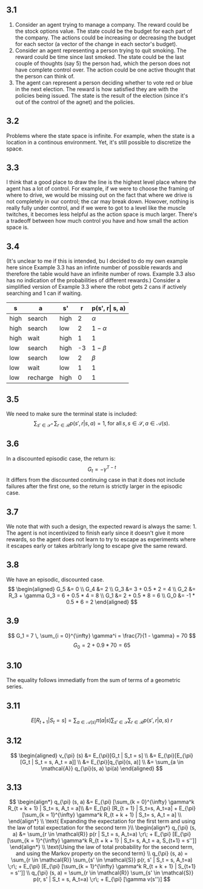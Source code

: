 ## 3.1
1. Consider an agent trying to manage a company. The reward could be the stock
options value. The state could be the budget for each part of the company. The
actions could be increasing or decreasing the budget for each sector (a vector
of the change in each sector's budget).
2. Consider an agent representing a person trying to quit smoking. The reward
could be time since last smoked. The state could be the last couple of thoughts
(say 5) the person had, which the person does not have complete control over.
The action could be one active thought that the person can think of.
3. The agent can represent a person deciding whether to vote red or blue in the
next election. The reward is how satisfied they are with the policies being
issued. The state is the result of the election (since it's out of the control
of the agnet) and the policies.

## 3.2
Problems where the state space is infinite. For example, when the state is a location in a continous environment. Yet, it's still possible to discretize the space. 

## 3.3 
I think that a good place to draw the line is the highest level place where the agent has a lot of control. For example, if we were to choose the framing of where to drive, we would be missing out on the fact that where we drive is not completely in our control; the car may break down. Howover, nothing is really fully under control, and if we were to got to a level like the muscle twitches, it becomes less helpful as the action space is much larger. There's a tradeoff between how much control you have and how small the action space is.

## 3.4
(It's unclear to me if this is intended, bu I decided to do my own example here since Example 3.3 has an infinte number of possible rewards and therefore the table would have an infinite number of rows. Example 3.3 also has no indication of the probabilities of different rewards.)
Consider a simplified version of Example 3.3 where the robot gets 2 cans if actively searching and 1 can if waiting.

|s | a | s' | r |p(s', r\| s, a) | 
|--|-- |----|---|-----------------------| 
| high | search | high | 2 | $\alpha$ |
| high | search | low | 2 | $1 - \alpha$ |
| high | wait | high | 1 | 1 |
|low | search | high | -3 | $1 - \beta$ |
|low | search | low | 2 | $\beta$ |
|low | wait| low | 1 | 1| 
| low | recharge | high | 0 | 1

## 3.5
We need to make sure the terminal state is included:
$$
\sum_{s' \in \mathcal{S^+}} \, \sum_{r \in \mathcal{R}}
p(s', r | s, a) = 1, \; \text{for all} \, s, s
\in \mathcal{S}, \, a \in \mathcal{A}(s).
$$

## 3.6
In a discounted episodic case, the return is:
$$
G_t = - \gamma^{T - t}
$$
It differs from the discounted continuing case in that it does not include
failures after the first one, so the return is strictly larger in the episodic
case.

## 3.7
We note that with such a design, the expected reward is always the same: 1. The agent is not incentivized to finish early since it doesn't give it more rewards, so the agent does not learn to try to escape as experiments where it escapes early or takes arbitrarly long to escape give the same reward.

## 3.8
We have an episodic, discounted case. 
$$
\begin{aligned}
G_5 &= 0 \\
G_4 &= 2 \\
G_3 &= 3 + 0.5 * 2 = 4 \\
G_2 &= R_3 + \gamma G_3 = 6 + 0.5 * 4 = 8 \\
G_1 &= 2 + 0.5 * 8 = 6 \\
G_0 &= -1 * 0.5 * 6 = 2
\end{aligned}
$$

## 3.9
$$
G_1 = 7 \, \sum_{i = 0}^{\infty} \gamma^i = \frac{7}{1 - \gamma}  = 70
$$
$$
G_0 = 2 + 0.9 * 70 = 65 
$$

## 3.10
The equality follows immediatly from the sum of terms of a geometric series.

## 3.11
$$
E[R_{t + 1} | S_t = s] = \sum_{a \in \mathcal{A}(s)} \pi (a | s) 
\sum_{s' \in \mathcal{S}} \sum_{r \in \mathcal{R}} p(s', r | a, s) \; r
$$

## 3.12
$$
\begin{aligned}
v_{\pi} (s) &= E_{\pi}[G_t | S_t = s] \\
&= E_{\pi}[E_{\pi}[G_t | S_t = s, A_t = a]] \\
&= E_{\pi}[q_{\pi}(s, a)] \\
&= \sum_{a \in \mathcal{A}} q_{\pi}(s, a) \pi(a)
\end{aligned}
$$

## 3.13
$$
\begin{align*}
q_{\pi} (s, a)
    &= E_{\pi} [\sum_{k = 0}^{\infty} \gamma^k R_{t + k + 1} | S_t= s, A_t = a]\\
    &= E_{\pi} [R_{t + 1} | S_t=s, A_t=a]
        + E_{\pi} [\sum_{k = 1}^{\infty} \gamma^k R_{t + k + 1} | S_t= s, A_t = a] \\
\end{align*}
\\
\text{
    Expanding the expectation for the first term and using the law of total 
    expectation for the second term
}\\
\begin{align*}
q_{\pi} (s, a)
    &= \sum_{r \in \mathcal{R}} p(r | S_t = s, A_t=a) \;r\;
        + E_{\pi} [E_{\pi} [\sum_{k = 1}^{\infty} \gamma^k R_{t + k + 1} | S_t= s, A_t = a, S_{t+1} = s'']]
\end{align*}
\\
\text{Using the law of total probability for the second term, and using
the Markov property on the second term}
\\
q_{\pi} (s, a)
    = \sum_{r \in \mathcal{R}} \sum_{s' \in \mathcal{S}} p(r, s' | S_t = s, A_t=a) \;r\;
        + E_{\pi} [E_{\pi} [\sum_{k = 1}^{\infty} \gamma^k R_{t + k + 1} |  S_{t+1} = s'']]
\\
q_{\pi} (s, a)
    = \sum_{r \in \mathcal{R}} \sum_{s' \in \mathcal{S}} p(r, s' | S_t = s, A_t=a) \;r\;
        + E_{\pi} [\gamma v(s'')]
$$